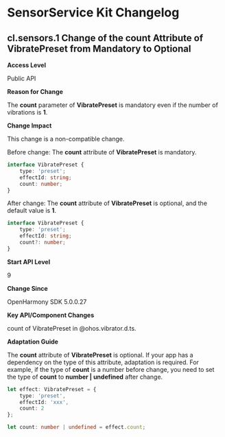 # SensorService Kit Changelog

## cl.sensors.1 Change of the count Attribute of VibratePreset from Mandatory to Optional

**Access Level**

Public API

**Reason for Change**

The **count** parameter of **VibratePreset** is mandatory even if the number of vibrations is **1**.

**Change Impact**

This change is a non-compatible change.

Before change: The **count** attribute of **VibratePreset** is mandatory.

```ts
interface VibratePreset {
    type: 'preset';
    effectId: string;
    count: number;
}
```

After change: The **count** attribute of **VibratePreset** is optional, and the default value is **1**.

```ts
interface VibratePreset {
    type: 'preset';
    effectId: string;
    count?: number;
}
```

**Start API Level**

9

**Change Since**

OpenHarmony SDK 5.0.0.27

**Key API/Component Changes**

count of VibratePreset in @ohos.vibrator.d.ts.

**Adaptation Guide**

The **count** attribute of **VibratePreset** is optional. If your app has a dependency on the type of this attribute, adaptation is required. For example, if the type of **count** is a number before change, you need to set the type of **count** to **number | undefined** after change.

```ts
let effect: VibratePreset = {
    type: 'preset',
    effectId: 'xxx',
    count: 2
};

let count: number | undefined = effect.count;
```
